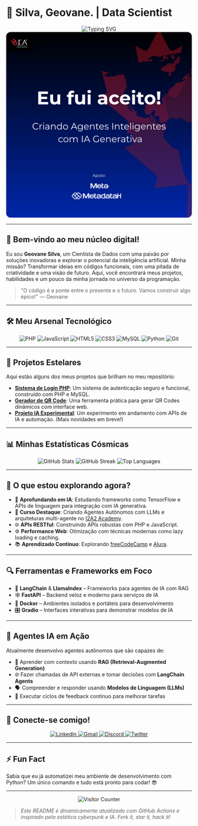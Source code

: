 # 🚀  Silva, Geovane. | Data Scientist

<div align="center">
  <img src="https://readme-typing-svg.herokuapp.com?font=Fira+Code&size=24&pause=1000&color=00FF88&center=true&vCenter=true&width=600&lines=Cientista+de+Dados;Apaixonado+por+Código+e+IA;Construindo+o+Futuro+Digital" alt="Typing SVG" />
</div>

<div align="center">
  <img src="banner-agentes-ia.png" alt="Curso Agentes Autônomos de IA" style="max-width:100%; border-radius:12px;" />
</div>

---

## 👾 Bem-vindo ao meu núcleo digital!

Eu sou **Geovane Silva**, um Cientista de Dados com uma paixão por soluções inovadoras e explorar o potencial da inteligência artificial. Minha missão? Transformar ideias em códigos funcionais, com uma pitada de criatividade e uma visão de futuro. Aqui, você encontrará meus projetos, habilidades e um pouco da minha jornada no universo da programação.

> "O código é a ponte entre o presente e o futuro. Vamos construir algo épico!" — Geovane

---

## 🛠️ Meu Arsenal Tecnológico

<div align="center">
  <img src="https://cdn.jsdelivr.net/gh/devicons/devicon/icons/php/php-original.svg" height="40" width="40" alt="PHP" title="PHP" />
  <img src="https://cdn.jsdelivr.net/gh/devicons/devicon/icons/javascript/javascript-original.svg" height="40" width="40" alt="JavaScript" title="JavaScript" />
  <img src="https://cdn.jsdelivr.net/gh/devicons/devicon/icons/html5/html5-original.svg" height="40" width="40" alt="HTML5" title="HTML5" />
  <img src="https://cdn.jsdelivr.net/gh/devicons/devicon/icons/css3/css3-original.svg" height="40" width="40" alt="CSS3" title="CSS3" />
  <img src="https://cdn.jsdelivr.net/gh/devicons/devicon/icons/mysql/mysql-original.svg" height="40" width="40" alt="MySQL" title="MySQL" />
  <img src="https://cdn.jsdelivr.net/gh/devicons/devicon/icons/python/python-original.svg" height="40" width="40" alt="Python" title="Python" />
  <img src="https://cdn.jsdelivr.net/gh/devicons/devicon/icons/git/git-original.svg" height="40" width="40" alt="Git" title="Git" />
</div>

---

## 🌌 Projetos Estelares

Aqui estão alguns dos meus projetos que brilham no meu repositório:

- **[Sistema de Login PHP](https://github.com/geovane-dev-s-silva/sistema-login-php)**: Um sistema de autenticação seguro e funcional, construído com PHP e MySQL.
- **[Gerador de QR Code](https://github.com/geovane-dev-s-silva/gerador-qr-code)**: Uma ferramenta prática para gerar QR Codes dinâmicos com interface web.
- **[Projeto IA Experimental](https://github.com/geovane-dev-s-silva/projeto-ia)**: Um experimento em andamento com APIs de IA e automação. (Mais novidades em breve!)

---

## 📊 Minhas Estatísticas Cósmicas

<div align="center">
  <img src="https://github-readme-stats.vercel.app/api?username=geovane-dev-s-silva&show_icons=true&theme=radical&hide_border=true&count_private=true" alt="GitHub Stats" />
  <img src="https://github-readme-streak-stats.herokuapp.com/?user=geovane-dev-s-silva&theme=radical&hide_border=true" alt="GitHub Streak" />
  <img src="https://github-readme-stats.vercel.app/api/top-langs/?username=geovane-dev-s-silva&layout=compact&theme=radical&hide_border=true" alt="Top Languages" />
</div>

---

## 🧠 O que estou explorando agora?

- 🚀 **Aprofundando em IA**: Estudando frameworks como TensorFlow e APIs de linguagem para integração com IA generativa.
- 🤖 **Curso Destaque**: Criando Agentes Autônomos com LLMs e arquiteturas multi-agente no [I2A2 Academy](https://www.i2a2.academy/).
- 🌐 **APIs RESTful**: Construindo APIs robustas com PHP e JavaScript.
- ⚙️ **Performance Web**: Otimização com técnicas modernas como lazy loading e caching.
- 📚 **Aprendizado Contínuo**: Explorando [freeCodeCamp](https://www.freecodecamp.org/) e [Alura](https://www.alura.com.br/).

---

## 🔍 Ferramentas e Frameworks em Foco

- 🧠 **LangChain** & **LlamaIndex** – Frameworks para agentes de IA com RAG
- 🕸️ **FastAPI** – Backend veloz e moderno para serviços de IA
- 🐳 **Docker** – Ambientes isolados e portáteis para desenvolvimento
- 🎛️ **Gradio** – Interfaces interativas para demonstrar modelos de IA

---

## 🤖 Agentes IA em Ação

Atualmente desenvolvo agentes autônomos que são capazes de:

- 🧩 Aprender com contexto usando **RAG (Retrieval-Augmented Generation)**
- 🌐 Fazer chamadas de API externas e tomar decisões com **LangChain Agents**
- 🗣️ Compreender e responder usando **Modelos de Linguagem (LLMs)**
- 🔁 Executar ciclos de feedback contínuo para melhorar tarefas

---

## 🔗 Conecte-se comigo!

<div align="center">
  <a href="https://www.linkedin.com/in/geovane-silva" target="_blank">
    <img src="https://img.shields.io/badge/LinkedIn-0077B5?style=for-the-badge&logo=linkedin&logoColor=white" alt="LinkedIn" />
  </a>
  <a href="mailto:geovane.dev.silva@gmail.com" target="_blank">
    <img src="https://img.shields.io/badge/Gmail-D14836?style=for-the-badge&logo=gmail&logoColor=white" alt="Gmail" />
  </a>
  <a href="https://discord.gg/your-discord-invite" target="_blank">
    <img src="https://img.shields.io/badge/Discord-7289DA?style=for-the-badge&logo=discord&logoColor=white" alt="Discord" />
  </a>
  <a href="https://x.com/SSilvaGeovane" target="_blank">
    <img src="https://img.shields.io/badge/Twitter-1DA1F2?style=for-the-badge&logo=twitter&logoColor=white" alt="Twitter" />
  </a>
</div>

---

## ⚡ Fun Fact

Sabia que eu já automatizei meu ambiente de desenvolvimento com Python? Um único comando e tudo está pronto para codar! 😎

---

<div align="center">
  <img src="https://profile-counter.glitch.me/geovane-dev-s-silva/count.svg" alt="Visitor Counter" />
</div>

> *Este README é dinamicamente atualizado com GitHub Actions e inspirado pela estética cyberpunk e IA. Fork it, star it, hack it!*
